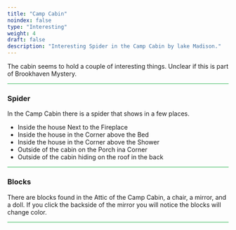 ```yaml
---
title: "Camp Cabin"
noindex: false
type: "Interesting"
weight: 4
draft: false
description: "Interesting Spider in the Camp Cabin by lake Madison."
---
```



The cabin seems to hold a couple of interesting things. Unclear if this is part of Brookhaven Mystery.

<hr style="background-color: #28b44c" size=8>


### Spider

In the Camp Cabin there is a spider that shows in a few places.
- Inside the house Next to the Fireplace
- Inside the house in the Corner above the Bed
- Inside the house in the Corner above the Shower
- Outside of the cabin on the Porch ina Corner
- Outside of the cabin hiding on the roof in the back

<hr style="background-color: #28b44c" size=8>

### Blocks

There are blocks found in the Attic of the Camp Cabin, a chair, a mirror, and a doll. If you click the backside of the mirror you will notice the blocks will change color.

<hr style="background-color: #28b44c" size=8>